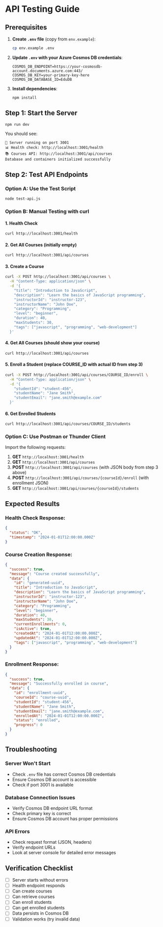 # API Testing Guide

## Prerequisites

1. **Create `.env` file** (copy from `env.example`):

   ```bash
   cp env.example .env
   ```

2. **Update `.env` with your Azure Cosmos DB credentials**:

   ```
   COSMOS_DB_ENDPOINT=https://your-cosmosdb-account.documents.azure.com:443/
   COSMOS_DB_KEY=your-primary-key-here
   COSMOS_DB_DATABASE_ID=EduDB
   ```

3. **Install dependencies**:
   ```bash
   npm install
   ```

## Step 1: Start the Server

```bash
npm run dev
```

You should see:

```
🚀 Server running on port 3001
📊 Health check: http://localhost:3001/health
📚 Courses API: http://localhost:3001/api/courses
Database and containers initialized successfully
```

## Step 2: Test API Endpoints

### Option A: Use the Test Script

```bash
node test-api.js
```

### Option B: Manual Testing with curl

#### 1. Health Check

```bash
curl http://localhost:3001/health
```

#### 2. Get All Courses (initially empty)

```bash
curl http://localhost:3001/api/courses
```

#### 3. Create a Course

```bash
curl -X POST http://localhost:3001/api/courses \
  -H "Content-Type: application/json" \
  -d '{
    "title": "Introduction to JavaScript",
    "description": "Learn the basics of JavaScript programming",
    "instructorId": "instructor-123",
    "instructorName": "John Doe",
    "category": "Programming",
    "level": "beginner",
    "duration": 40,
    "maxStudents": 30,
    "tags": ["javascript", "programming", "web-development"]
  }'
```

#### 4. Get All Courses (should show your course)

```bash
curl http://localhost:3001/api/courses
```

#### 5. Enroll a Student (replace COURSE_ID with actual ID from step 3)

```bash
curl -X POST http://localhost:3001/api/courses/COURSE_ID/enroll \
  -H "Content-Type: application/json" \
  -d '{
    "studentId": "student-456",
    "studentName": "Jane Smith",
    "studentEmail": "jane.smith@example.com"
  }'
```

#### 6. Get Enrolled Students

```bash
curl http://localhost:3001/api/courses/COURSE_ID/students
```

### Option C: Use Postman or Thunder Client

Import the following requests:

1. **GET** `http://localhost:3001/health`
2. **GET** `http://localhost:3001/api/courses`
3. **POST** `http://localhost:3001/api/courses` (with JSON body from step 3 above)
4. **POST** `http://localhost:3001/api/courses/{courseId}/enroll` (with enrollment JSON)
5. **GET** `http://localhost:3001/api/courses/{courseId}/students`

## Expected Results

### Health Check Response:

```json
{
  "status": "OK",
  "timestamp": "2024-01-01T12:00:00.000Z"
}
```

### Course Creation Response:

```json
{
  "success": true,
  "message": "Course created successfully",
  "data": {
    "id": "generated-uuid",
    "title": "Introduction to JavaScript",
    "description": "Learn the basics of JavaScript programming",
    "instructorId": "instructor-123",
    "instructorName": "John Doe",
    "category": "Programming",
    "level": "beginner",
    "duration": 40,
    "maxStudents": 30,
    "currentEnrollments": 0,
    "isActive": true,
    "createdAt": "2024-01-01T12:00:00.000Z",
    "updatedAt": "2024-01-01T12:00:00.000Z",
    "tags": ["javascript", "programming", "web-development"]
  }
}
```

### Enrollment Response:

```json
{
  "success": true,
  "message": "Successfully enrolled in course",
  "data": {
    "id": "enrollment-uuid",
    "courseId": "course-uuid",
    "studentId": "student-456",
    "studentName": "Jane Smith",
    "studentEmail": "jane.smith@example.com",
    "enrolledAt": "2024-01-01T12:00:00.000Z",
    "status": "enrolled",
    "progress": 0
  }
}
```

## Troubleshooting

### Server Won't Start

- Check `.env` file has correct Cosmos DB credentials
- Ensure Cosmos DB account is accessible
- Check if port 3001 is available

### Database Connection Issues

- Verify Cosmos DB endpoint URL format
- Check primary key is correct
- Ensure Cosmos DB account has proper permissions

### API Errors

- Check request format (JSON, headers)
- Verify endpoint URLs
- Look at server console for detailed error messages

## Verification Checklist

- [ ] Server starts without errors
- [ ] Health endpoint responds
- [ ] Can create courses
- [ ] Can retrieve courses
- [ ] Can enroll students
- [ ] Can get enrolled students
- [ ] Data persists in Cosmos DB
- [ ] Validation works (try invalid data)
